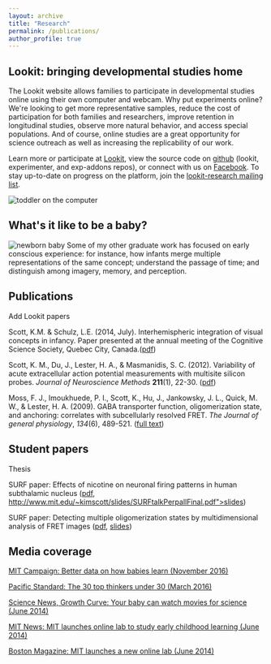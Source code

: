 ```yaml
---
layout: archive
title: "Research"
permalink: /publications/
author_profile: true
---
```


## Lookit: bringing developmental studies home

The Lookit website allows families to participate in                                     developmental studies online using their own computer and webcam.                                    Why put experiments online? We're looking to get more representative samples,                                     reduce the cost of participation for both families and researchers, improve retention in longitudinal studies, observe more natural behavior, and access special populations. And of course, online studies are a great opportunity for science outreach as well as increasing the replicability of our work.

Learn more or participate at [Lookit](https://lookit.mit.edu), view the source code on [github](https://github.com/lookit/) (lookit, experimenter, and                                      exp-addons repos), or connect with us on [Facebook](https://www.facebook.com/lookit.mit.edu). To stay up-to-date on 
progress on the platform, join the [lookit-research mailing list](http://mailman.mit.edu/mailman/listinfo/lookit-research).

<img src="img/computerbaby.jpg" alt="toddler on the computer" class="galleryImageBorder" />

## What's it like to be a baby?
<img src="img/newborn_remy.jpg" alt="newborn baby" class="galleryImageBorder" />
Some of my other graduate work has focused on early conscious experience: for instance, how infants merge multiple representations of the same concept; understand the passage of time; and distinguish among imagery, memory, and  perception.
                    
## Publications

Add Lookit papers

Scott, K.M. & Schulz, L.E. (2014, July). Interhemispheric integration of visual concepts in infancy. Paper presented at the annual meeting of the Cognitive Science Society, Quebec City, Canada.(<a href="https://mindmodeling.org/cogsci2014/papers/245/paper245.pdf">pdf</a>)<br />

Scott, K. M., Du, J., Lester, H. A., &amp; Masmanidis, S. C. (2012).  Variability of acute extracellular action potential measurements with  multisite silicon probes. <em>Journal of Neuroscience Methods</em> <b>211</b>(1), 22-30. 
(<a href="http://www.mit.edu/~kimscott/slides/Scott-JNeurosciMeth-2012.pdf">pdf</a>)
                                               
Moss, F. J., Imoukhuede, P. I., Scott, K., Hu, J., Jankowsky, J. L., Quick, M. W., &amp; Lester,  H. A. (2009). GABA transporter function, oligomerization state, and  anchoring: correlates with subcellularly resolved FRET. <em>The Journal of general physiology</em>, <em>134</em>(6), 489-521. (<a href="http://jgp.rupress.org/content/134/6/489.long">full text</a>)

## Student papers

Thesis

SURF paper: Effects of nicotine on neuronal firing patterns in human subthalamic nucleus (<a href="http://www.mit.edu/~kimscott/slides/draft.pdf">pdf</a>, 
http://www.mit.edu/~kimscott/slides/SURFtalkPerpallFinal.pdf">slides</a>)

SURF paper: Detecting multiple oligomerization states by multidimensional analysis of FRET images (<a              href="http://www.mit.edu/~kimscott/slides/KSFinalReportSURF09.pdf">pdf</a>, <a  
                                            href="http://www.mit.edu/~kimscott/slides/KSperpallSemi0910.pdf">slides</a>)<br />

## Media coverage
[MIT Campaign: Better data on how babies learn (November 2016)](https://betterworld.mit.edu/better-data-babies-learn/)

[Pacific Standard: The 30 top thinkers under 30 (March 2016)](https://psmag.com/the-30-top-thinkers-under-30-kim-scott-36a2b1c7915#.j3yofxpt9)

[Science News, Growth Curve: Your baby can watch movies for science (June 2014)](https://www.sciencenews.org/blog/growth-curve/your-baby-can-watch-movies-science)

[MIT News: MIT launches online lab to study early childhood learning (June 2014)](http://news.mit.edu/2014/mit-launches-online-lab-early-childhood-learning-lookit)

[Boston Magazine: MIT launches a new online lab (June 2014)](http://www.bostonmagazine.com/health/blog/2014/06/19/new-mit-lab/)


<!---
{% if author.googlescholar %}
  You can also find my articles on <u><a href="{{author.googlescholar}}">my Google Scholar profile</a>.</u>
{% endif %}

{% include base_path %}

{% for post in site.publications reversed %}
  {% include archive-single.html %}
{% endfor %}
-->
